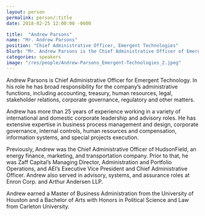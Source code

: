 ```yaml
---
layout: person
permalink: person/:title
date: 2018-02-25 12:00:00 -0600

title:  "Andrew Parsons"
name: "Mr. Andrew Parsons"
position: "Chief Administrative Officer, Emergent Technologies"
blurb: "Mr. Andrew Parsons is the Chief Administrative Officer of Emergent Technologies."
categories: speakers
image: "/res/people/Andrew-Parsons_Emergent-Technologies_2.jpeg"
---
```

Andrew Parsons is Chief Administrative Officer for Emergent Technology. In his role he has broad responsibility for the company’s administrative functions, including accounting, treasury, human resources, legal, stakeholder relations, corporate governance, regulatory and other matters.

Andrew has more than 25 years of experience working in a variety of international and domestic corporate leadership and advisory roles. He has extensive expertise in business process management and design, corporate governance, internal controls, human resources and compensation, information systems, and special projects execution.

Previously, Andrew was the Chief Administrative Officer of HudsonField, an energy finance, marketing, and transportation company.  Prior to that, he was Zaff Capital’s Managing Director, Administration and Portfolio Operations, and AEI’s Executive Vice President and Chief Administrative Officer.  Andrew also served in advisory, systems, and assurance roles at Enron Corp. and Arthur Andersen LLP.

Andrew earned a Master of Business Administration from the University of Houston and a Bachelor of Arts with Honors in Political Science and Law from Carleton University.
